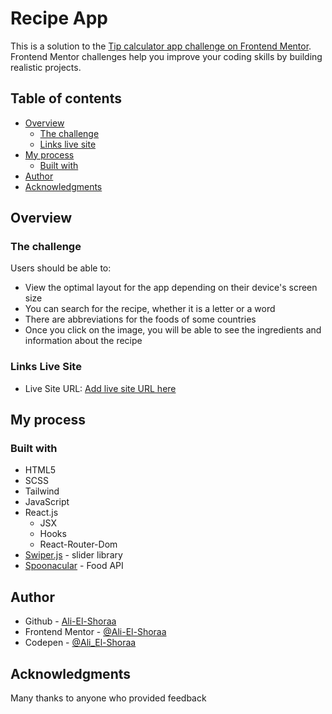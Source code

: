 # Recipe App

This is a solution to the [Tip calculator app challenge on Frontend Mentor](https://www.frontendmentor.io/challenges/tip-calculator-app-ugJNGbJUX). Frontend Mentor challenges help you improve your coding skills by building realistic projects.

## Table of contents

- [Overview](#overview)
  - [The challenge](#the-challenge)
  - [Links live site](#links-live-site)
- [My process](#my-process)
  - [Built with](#built-with)
- [Author](#author)
- [Acknowledgments](#acknowledgments)

## Overview

### The challenge

Users should be able to:

- View the optimal layout for the app depending on their device's screen size
- You can search for the recipe, whether it is a letter or a word
- There are abbreviations for the foods of some countries
- Once you click on the image, you will be able to see the ingredients and information about the recipe

### Links Live Site

- Live Site URL: [Add live site URL here](https://ali-el-shoraa.github.io/recipes-app/)

## My process

### Built with

- HTML5
- SCSS
- Tailwind  
- JavaScript
- React.js
  - JSX 
  - Hooks
  - React-Router-Dom
- [Swiper.js](https://swiperjs.com/) - slider library
- [Spoonacular](https://spoonacular.com/food-api) - Food API


## Author

- Github - [Ali-El-Shoraa](https://github.com/Ali-El-Shoraa)
- Frontend Mentor - [@Ali-El-Shoraa](https://www.frontendmentor.io/profile/Ali-El-Shoraa)
- Codepen - [@Ali_El-Shoraa](https://codepen.io/Ali_El-Shoraa)

## Acknowledgments

Many thanks to anyone who provided feedback
